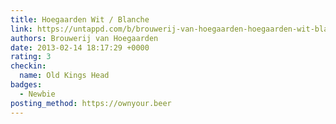 ```yaml
---
title: Hoegaarden Wit / Blanche
link: https://untappd.com/b/brouwerij-van-hoegaarden-hoegaarden-wit-blanche/6422
authors: Brouwerij van Hoegaarden
date: 2013-02-14 18:17:29 +0000
rating: 3
checkin:
  name: Old Kings Head
badges:
  - Newbie
posting_method: https://ownyour.beer
---
```

